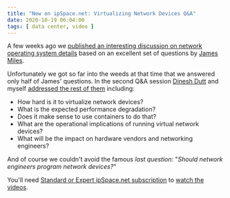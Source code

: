```yaml
---
title: "New on ipSpace.net: Virtualizing Network Devices Q&A"
date: 2020-10-19 06:04:00
tags: [ data center, video ]
---
```

A few weeks ago we [published an interesting discussion on network operating system details](/2020/10/network-operating-systems-qa.html) based on an excellent set of questions by [James Miles](https://www.linkedin.com/in/james-m-974903a0/).

Unfortunately we got so far into the weeds at that time that we answered only half of James' questions. In the second Q&A session [Dinesh Dutt](https://www.ipspace.net/Author:Dinesh_Dutt) and myself [addressed the rest of them](https://my.ipspace.net/bin/list?id=NOSModels#DDVIRT) including:

* How hard is it to virtualize network devices?
* What is the expected performance degradation?
* Does it make sense to use containers to do that?
* What are the operational implications of running virtual network devices?
* What will be the impact on hardware vendors and networking engineers?

And of course we couldn't avoid the famous _last question_: "_Should network engineers program network devices?_"

You'll need [Standard or Expert ipSpace.net subscription](https://www.ipspace.net/Subscription/Individual) to [watch the videos](https://my.ipspace.net/bin/list?id=NOSModels#DDNOS).
